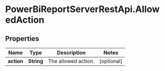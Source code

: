# PowerBiReportServerRestApi.AllowedAction

## Properties
Name | Type | Description | Notes
------------ | ------------- | ------------- | -------------
**action** | **String** | The allowed action. | [optional] 


